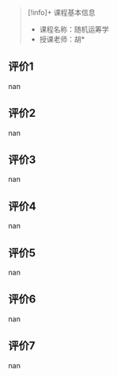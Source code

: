 >[!info]+ 课程基本信息
>
> - 课程名称：随机运筹学
> - 授课老师：胡*

## 评价1

nan
## 评价2

nan
## 评价3

nan
## 评价4

nan
## 评价5

nan
## 评价6

nan
## 评价7

nan
